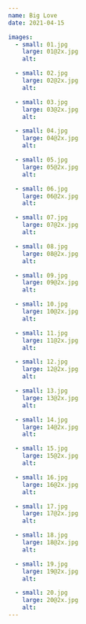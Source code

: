 ```yaml
---
name: Big Love
date: 2021-04-15

images:
  - small: 01.jpg
    large: 01@2x.jpg
    alt:

  - small: 02.jpg
    large: 02@2x.jpg
    alt:

  - small: 03.jpg
    large: 03@2x.jpg
    alt:

  - small: 04.jpg
    large: 04@2x.jpg
    alt:

  - small: 05.jpg
    large: 05@2x.jpg
    alt:

  - small: 06.jpg
    large: 06@2x.jpg
    alt:

  - small: 07.jpg
    large: 07@2x.jpg
    alt:

  - small: 08.jpg
    large: 08@2x.jpg
    alt:

  - small: 09.jpg
    large: 09@2x.jpg
    alt:

  - small: 10.jpg
    large: 10@2x.jpg
    alt:

  - small: 11.jpg
    large: 11@2x.jpg
    alt:

  - small: 12.jpg
    large: 12@2x.jpg
    alt:

  - small: 13.jpg
    large: 13@2x.jpg
    alt:

  - small: 14.jpg
    large: 14@2x.jpg
    alt:

  - small: 15.jpg
    large: 15@2x.jpg
    alt:

  - small: 16.jpg
    large: 16@2x.jpg
    alt:

  - small: 17.jpg
    large: 17@2x.jpg
    alt:

  - small: 18.jpg
    large: 18@2x.jpg
    alt:

  - small: 19.jpg
    large: 19@2x.jpg
    alt:

  - small: 20.jpg
    large: 20@2x.jpg
    alt:
---
```


